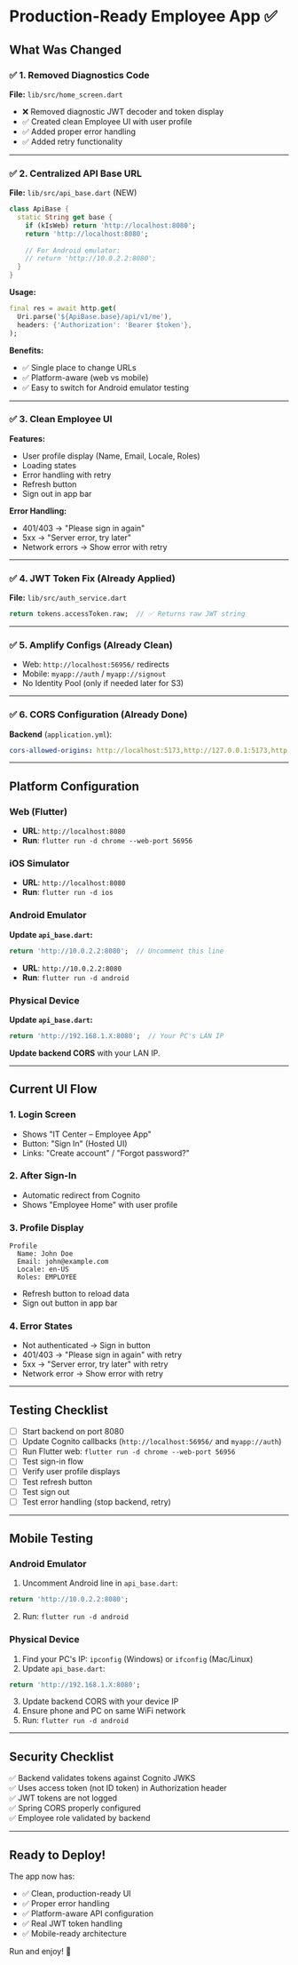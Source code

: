 # Production-Ready Employee App ✅

## What Was Changed

### ✅ 1. Removed Diagnostics Code

**File:** `lib/src/home_screen.dart`

- ❌ Removed diagnostic JWT decoder and token display
- ✅ Created clean Employee UI with user profile
- ✅ Added proper error handling
- ✅ Added retry functionality

---

### ✅ 2. Centralized API Base URL

**File:** `lib/src/api_base.dart` (NEW)

```dart
class ApiBase {
  static String get base {
    if (kIsWeb) return 'http://localhost:8080';
    return 'http://localhost:8080';
    
    // For Android emulator:
    // return 'http://10.0.2.2:8080';
  }
}
```

**Usage:**
```dart
final res = await http.get(
  Uri.parse('${ApiBase.base}/api/v1/me'),
  headers: {'Authorization': 'Bearer $token'},
);
```

**Benefits:**
- ✅ Single place to change URLs
- ✅ Platform-aware (web vs mobile)
- ✅ Easy to switch for Android emulator testing

---

### ✅ 3. Clean Employee UI

**Features:**
- User profile display (Name, Email, Locale, Roles)
- Loading states
- Error handling with retry
- Refresh button
- Sign out in app bar

**Error Handling:**
- 401/403 → "Please sign in again"
- 5xx → "Server error, try later"
- Network errors → Show error with retry

---

### ✅ 4. JWT Token Fix (Already Applied)

**File:** `lib/src/auth_service.dart`

```dart
return tokens.accessToken.raw;  // ✅ Returns raw JWT string
```

---

### ✅ 5. Amplify Configs (Already Clean)

- Web: `http://localhost:56956/` redirects
- Mobile: `myapp://auth` / `myapp://signout`
- No Identity Pool (only if needed later for S3)

---

### ✅ 6. CORS Configuration (Already Done)

**Backend** (`application.yml`):
```yaml
cors-allowed-origins: http://localhost:5173,http://127.0.0.1:5173,http://localhost:56956,http://localhost:8080
```

---

## Platform Configuration

### Web (Flutter)
- **URL**: `http://localhost:8080`
- **Run**: `flutter run -d chrome --web-port 56956`

### iOS Simulator
- **URL**: `http://localhost:8080`
- **Run**: `flutter run -d ios`

### Android Emulator
**Update `api_base.dart`:**
```dart
return 'http://10.0.2.2:8080';  // Uncomment this line
```
- **URL**: `http://10.0.2.2:8080`
- **Run**: `flutter run -d android`

### Physical Device
**Update `api_base.dart`:**
```dart
return 'http://192.168.1.X:8080';  // Your PC's LAN IP
```
**Update backend CORS** with your LAN IP.

---

## Current UI Flow

### 1. Login Screen
- Shows "IT Center – Employee App"
- Button: "Sign In" (Hosted UI)
- Links: "Create account" / "Forgot password?"

### 2. After Sign-In
- Automatic redirect from Cognito
- Shows "Employee Home" with user profile

### 3. Profile Display
```
Profile
  Name: John Doe
  Email: john@example.com
  Locale: en-US
  Roles: EMPLOYEE
```
- Refresh button to reload data
- Sign out button in app bar

### 4. Error States
- Not authenticated → Sign in button
- 401/403 → "Please sign in again" with retry
- 5xx → "Server error, try later" with retry
- Network error → Show error with retry

---

## Testing Checklist

- [ ] Start backend on port 8080
- [ ] Update Cognito callbacks (`http://localhost:56956/` and `myapp://auth`)
- [ ] Run Flutter web: `flutter run -d chrome --web-port 56956`
- [ ] Test sign-in flow
- [ ] Verify user profile displays
- [ ] Test refresh button
- [ ] Test sign out
- [ ] Test error handling (stop backend, retry)

---

## Mobile Testing

### Android Emulator
1. Uncomment Android line in `api_base.dart`:
```dart
return 'http://10.0.2.2:8080';
```
2. Run: `flutter run -d android`

### Physical Device
1. Find your PC's IP: `ipconfig` (Windows) or `ifconfig` (Mac/Linux)
2. Update `api_base.dart`:
```dart
return 'http://192.168.1.X:8080';
```
3. Update backend CORS with your device IP
4. Ensure phone and PC on same WiFi network
5. Run: `flutter run -d android`

---

## Security Checklist

✅ Backend validates tokens against Cognito JWKS  
✅ Uses access token (not ID token) in Authorization header  
✅ JWT tokens are not logged  
✅ Spring CORS properly configured  
✅ Employee role validated by backend  

---

## Ready to Deploy!

The app now has:
- ✅ Clean, production-ready UI
- ✅ Proper error handling
- ✅ Platform-aware API configuration
- ✅ Real JWT token handling
- ✅ Mobile-ready architecture

Run and enjoy! 🚀

